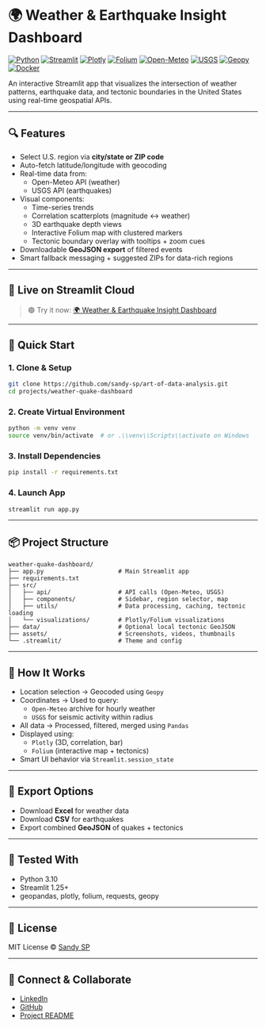 # 🌍 Weather & Earthquake Insight Dashboard

[![Python](https://img.shields.io/badge/Python-3.10+-blue?logo=python)](https://www.python.org)
[![Streamlit](https://img.shields.io/badge/Built%20with-Streamlit-ff4b4b?logo=streamlit&logoColor=white)](https://streamlit.io)
[![Plotly](https://img.shields.io/badge/Charts-Plotly-3e4f6a?logo=plotly&logoColor=white)](https://plotly.com)
[![Folium](https://img.shields.io/badge/Maps-Folium-43a047?logo=leaflet&logoColor=white)](https://python-visualization.github.io/folium/)
[![Open-Meteo](https://img.shields.io/badge/API-Open--Meteo-green)](https://open-meteo.com/)
[![USGS](https://img.shields.io/badge/API-USGS-grey)](https://earthquake.usgs.gov/fdsnws/event/1/)
[![Geopy](https://img.shields.io/badge/Geocoding-Geopy-blue)](https://pypi.org/project/geopy/)
[![Docker](https://img.shields.io/badge/Deploy-Docker-2496ed?logo=docker)](https://www.docker.com)

An interactive Streamlit app that visualizes the intersection of weather patterns, earthquake data, and tectonic boundaries in the United States using real-time geospatial APIs.

---

## 🔍 Features

- Select U.S. region via **city/state or ZIP code**
- Auto-fetch latitude/longitude with geocoding
- Real-time data from:
  - Open-Meteo API (weather)
  - USGS API (earthquakes)
- Visual components:
  - Time-series trends
  - Correlation scatterplots (magnitude ↔ weather)
  - 3D earthquake depth views
  - Interactive Folium map with clustered markers
  - Tectonic boundary overlay with tooltips + zoom cues
- Downloadable **GeoJSON export** of filtered events
- Smart fallback messaging + suggested ZIPs for data-rich regions

---

## 🚨 Live on Streamlit Cloud

> 🟢 Try it now: [🌍 Weather & Earthquake Insight Dashboard](https://art-of-data-analysis-weather-quake-dashboard.streamlit.app/)

---

## 🚀 Quick Start

### 1. Clone & Setup

```bash
git clone https://github.com/sandy-sp/art-of-data-analysis.git
cd projects/weather-quake-dashboard
```

### 2. Create Virtual Environment

```bash
python -m venv venv
source venv/bin/activate  # or .\\venv\\Scripts\\activate on Windows
```

### 3. Install Dependencies

```bash
pip install -r requirements.txt
```

### 4. Launch App

```bash
streamlit run app.py
```

---

## 📦 Project Structure

```
weather-quake-dashboard/
├── app.py                     # Main Streamlit app
├── requirements.txt
├── src/
│   ├── api/                   # API calls (Open-Meteo, USGS)
│   ├── components/            # Sidebar, region selector, map
│   ├── utils/                 # Data processing, caching, tectonic loading
│   └── visualizations/        # Plotly/Folium visualizations
├── data/                      # Optional local tectonic GeoJSON
├── assets/                    # Screenshots, videos, thumbnails
└── .streamlit/                # Theme and config
```

---

## 🧠 How It Works

- Location selection → Geocoded using `Geopy`
- Coordinates → Used to query:
  - `Open-Meteo` archive for hourly weather
  - `USGS` for seismic activity within radius
- All data → Processed, filtered, merged using `Pandas`
- Displayed using:
  - `Plotly` (3D, correlation, bar)
  - `Folium` (interactive map + tectonics)
- Smart UI behavior via `Streamlit.session_state`

---

## 💾 Export Options

- Download **Excel** for weather data
- Download **CSV** for earthquakes
- Export combined **GeoJSON** of quakes + tectonics

---

## 🧪 Tested With

- Python 3.10
- Streamlit 1.25+
- geopandas, plotly, folium, requests, geopy

---

## 📜 License

MIT License © [Sandy SP](https://github.com/sandy-sp)

---

## 🤝 Connect & Collaborate

- [LinkedIn](https://www.linkedin.com/in/sandeep-paidipati)
- [GitHub](https://github.com/sandy-sp)
- [Project README](https://github.com/sandy-sp/art-of-data-analysis/tree/main/projects/weather-quake-dashboard)
